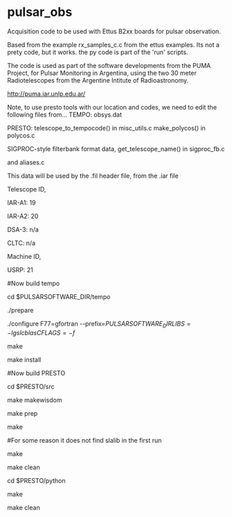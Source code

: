 # pulsar_obs
Acquisition code to be used with Ettus B2xx boards for pulsar observation. 

Based from the example rx_samples_c.c from the ettus examples.
Its not a prety code, but it works.
the py code is part of the 'run' scripts.

The code is used as part of the software developments from the PUMA Project, for Pulsar Monitoring in Argentina, using the two 30 meter Radiotelescopes from the Argentine Intitute of Radioastronomy.

http://puma.iar.unlp.edu.ar/


Note, to use presto tools with our location and codes, we need to edit the following files from...
TEMPO:
obsys.dat

PRESTO: 
telescope_to_tempocode() in misc_utils.c
make_polycos() in polycos.c

SIGPROC-style filterbank format data,
get_telescope_name() in sigproc_fb.c

and aliases.c

This data will be used by the .fil header file, from the .iar file

Telescope ID,

IAR-A1: 19

IAR-A2: 20

DSA-3: n/a

CLTC: n/a


Machine ID,

USRP: 21


#Now build tempo

cd $PULSARSOFTWARE_DIR/tempo

./prepare

./configure F77=gfortran --prefix=$PULSARSOFTWARE_DIR LIBS=-lgslcblas CFLAGS=-f$

make

make install


#Now build PRESTO

cd $PRESTO/src

make makewisdom

make prep

make

#For some reason it does not find slalib in the first run

make

make clean

cd $PRESTO/python

make

make clean



